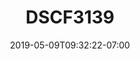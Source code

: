 ---
title: DSCF3139
date: 2019-05-09T09:32:22-07:00
draft: false
location: Washington
img_url: https://d17enza3bfujl8.cloudfront.net/DSCF3139.jpg
original_fn: ""
tags:
- Olympic Peninsula, WA
- on-the-road

---